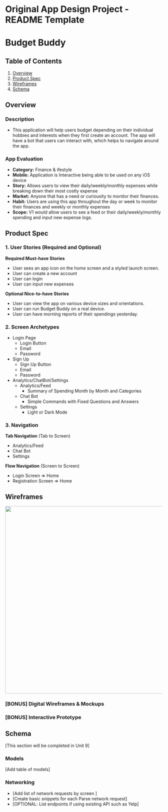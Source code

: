 Original App Design Project - README Template
===

# Budget Buddy

## Table of Contents
1. [Overview](#Overview)
1. [Product Spec](#Product-Spec)
1. [Wireframes](#Wireframes)
2. [Schema](#Schema)

## Overview
### Description
- This application will help users budget depending on their individual hobbies and interests when they first create an account. The app will have a bot that users can interact with, which helps to navigate around the app.
### App Evaluation
- **Category:** Finance & ifestyle
- **Mobile:** Application is Interactive being able to be used on any iOS device
- **Story:** Allows users to view their daily/weekly/monthly expenses while breaking down their most costly expense
- **Market:** Anyone that has a need or curiousity to monitor their finances. 
- **Habit:** Users are using this app throughout the day or week to monitor their finances and weekly or monthly expenses
- **Scope:** V1 would allow users to see a feed or their daily/weekly/monthly spending and input new expense logs. 

## Product Spec

### 1. User Stories (Required and Optional)

**Required Must-have Stories**

* User sees an app icon on the home screen and a styled launch screen.
* User can create a new account
* User can login
* User can input new expenses


**Optional Nice-to-have Stories**

* User can view the app on various device sizes and orientations.
* User can run Budget Buddy on a real device.
* User can have morning reports of their spendings yesterday.

### 2. Screen Archetypes

* Login Page
    * Login Button
    * Email
    * Password
* Sign Up
    * Sign Up Button
    * Email 
    * Password
* Analytics/ChatBot/Settings
    * Analytics/Feed
        * Summary of Spending Month by Month and Categories
    * Chat Bot
        * Simple Commands with Fixed Questions and Answers
    * Settings
        * Light or Dark Mode

### 3. Navigation

**Tab Navigation** (Tab to Screen)

* Analytics/Feed
* Chat Bot
* Settings

**Flow Navigation** (Screen to Screen)
* Login Screen
 => Home
* Registration Screen
 => Home




## Wireframes

<img src="https://i.imgur.com/g17Nwvn.png" width=600>

### [BONUS] Digital Wireframes & Mockups

### [BONUS] Interactive Prototype

## Schema 
[This section will be completed in Unit 9]
### Models
[Add table of models]
### Networking
- [Add list of network requests by screen ]
- [Create basic snippets for each Parse network request]
- [OPTIONAL: List endpoints if using existing API such as Yelp]
